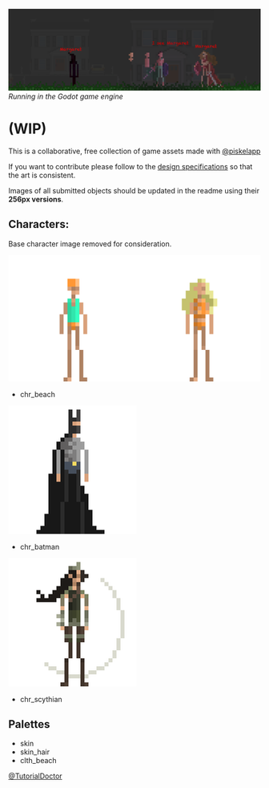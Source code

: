 
![](example.png)
*Running in the Godot game engine*

# (WIP)
This is a collaborative, free collection of game assets made with [@piskelapp](https://twitter.com/piskelapp)

If you want to contribute please follow to the [design specifications](design_specs.md) so that the art is consistent.

Images of all submitted objects should be updated in the readme using their **256px versions**.

## Characters:

Base character image removed for consideration.
[](Characters/chr_base/256/chr_base_256.png)


![](Characters/chr_beach/256/chr_beach_256.png)

- chr_beach

![](Characters/chr_batman/256/chr_batman_256.png)

- chr_batman

![](Characters/chr_scythian/256/chr_scythian_256.png)

- chr_scythian

## Palettes

- skin
- skin_hair
- clth_beach

[@TutorialDoctor](https://twitter.com/TutorialDoctor)
